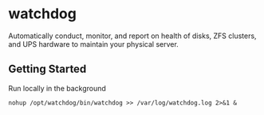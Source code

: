 # watchdog

Automatically conduct, monitor, and report on health of disks, ZFS clusters, and UPS hardware to maintain your physical server.

## Getting Started

Run locally in the background

```
nohup /opt/watchdog/bin/watchdog >> /var/log/watchdog.log 2>&1 &
```
